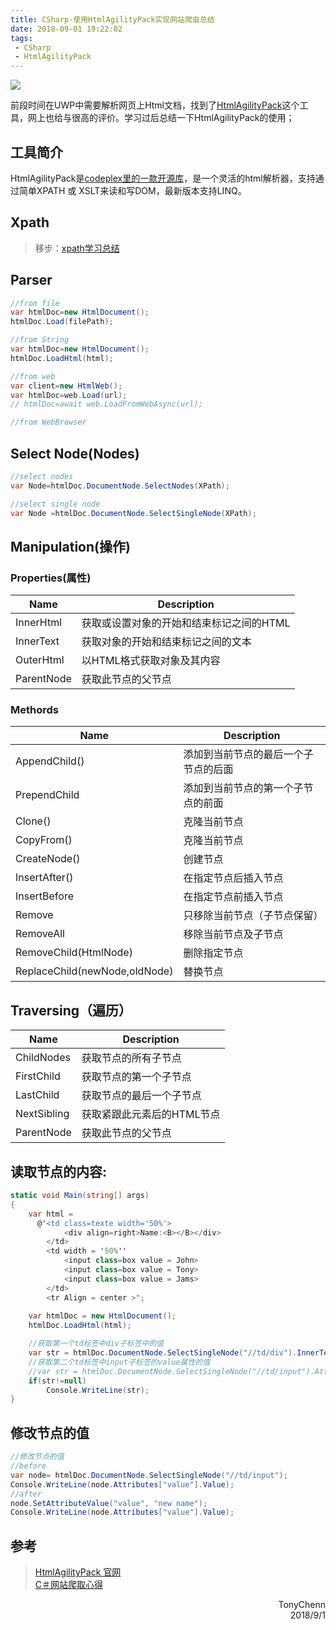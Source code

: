 ```yaml
---
title: CSharp-使用HtmlAgilityPack实现网站爬虫总结
date: 2018-09-01 19:22:02
tags: 
 - CSharp 
 - HtmlAgilityPack
---
```

![](https://ws1.sinaimg.cn/mw690/006PThdlly1fw9tu9essyj31h10o4qmz.jpg)
<!--more-->
前段时间在UWP中需要解析网页上Html文档，找到了[HtmlAgilityPack](https://html-agility-pack.net/)这个工具，网上也给与很高的评价。学习过后总结一下HtmlAgilityPack的使用；

## 工具简介
HtmlAgilityPack是[codeplex里的一款开源库](https://htmlagilitypack.codeplex.com)，是一个灵活的html解析器，支持通过简单XPATH 或 XSLT来读和写DOM，最新版本支持LINQ。

## Xpath
> 移步：[xpath学习总结](https://tonychenn.cn/2018/11/08/XPath学习总结/)

## Parser

```csharp
//from file
var htmlDoc=new HtmlDocument();
htmlDoc.Load(filePath);

//from String
var htmlDoc=new HtmlDocument();
htmlDoc.LoadHtml(html);

//from web
var client=new HtmlWeb();
var htmlDoc=web.Load(url);
// htmlDoc=await web.LoadFromWebAsync(url);

//from WebBrowser

```

## Select Node(Nodes)
```csharp
//select nodes
var Node=htmlDoc.DocumentNode.SelectNodes(XPath);

//select single node
var Node =htmlDoc.DocumentNode.SelectSingleNode(XPath);
```

## Manipulation(操作)

### Properties(属性)
Name | Description
---|---
InnerHtml | 获取或设置对象的开始和结束标记之间的HTML
InnerText | 获取对象的开始和结束标记之间的文本
OuterHtml | 以HTML格式获取对象及其内容
ParentNode | 获取此节点的父节点

### Methords

Name | Description
---|---
AppendChild() | 添加到当前节点的最后一个子节点的后面
PrependChild | 添加到当前节点的第一个子节点的前面
Clone() | 克隆当前节点
CopyFrom() | 克隆当前节点
CreateNode() | 创建节点
InsertAfter() | 在指定节点后插入节点
InsertBefore | 在指定节点前插入节点
Remove | 只移除当前节点（子节点保留）
RemoveAll | 移除当前节点及子节点
RemoveChild(HtmlNode) | 删除指定节点
ReplaceChild(newNode,oldNode) | 替换节点

## Traversing（遍历）

Name | Description
---|---
ChildNodes | 获取节点的所有子节点
FirstChild | 获取节点的第一个子节点
LastChild | 获取节点的最后一个子节点
NextSibling | 获取紧跟此元素后的HTML节点
ParentNode | 获取此节点的父节点


## 读取节点的内容:
```csharp
static void Main(string[] args)
{
    var html =
      @"<td class=texte width='50%'>
	        <div align=right>Name:<B></B></div>
        </td>
        <td width = '50%''
	        <input class=box value = John>
	        <input class=box value = Tony>
	        <input class=box value = Jams>
        </td>
        <tr Align = center >";
    
    var htmlDoc = new HtmlDocument();
    htmlDoc.LoadHtml(html);

    //获取第一个td标签中div子标签中的值
    var str = htmlDoc.DocumentNode.SelectSingleNode("//td/div").InnerText;
    //获取第二个td标签中input子标签的value属性的值
    //var str = htmlDoc.DocumentNode.SelectSingleNode("//td/input").Attributes["value"].Value;
    if(str!=null)
        Console.WriteLine(str);
}
```

## 修改节点的值

```csharp
//修改节点的值
//before
var node= htmlDoc.DocumentNode.SelectSingleNode("//td/input");
Console.WriteLine(node.Attributes["value"].Value);
//after
node.SetAttributeValue("value", "new name");
Console.WriteLine(node.Attributes["value"].Value);
```

## 参考
>[HtmlAgilityPack 官网](https://html-agility-pack.net/)<br>
[C＃网站爬取心得](https://replay923.github.io/2018/08/01/HtmlAgilityPack/)

<div align='right'>TonyChenn<br>2018/9/1</div>
